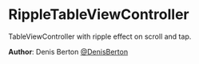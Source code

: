 RippleTableViewController
================

TableViewController with ripple effect on scroll and tap. 

**Author**: Denis Berton [@DenisBerton](https://twitter.com/DenisBerton)


